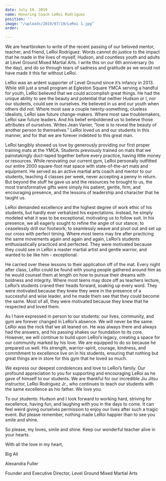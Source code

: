 ```yaml
---
date: July 19, 2019
name: Honoring Coach LeRoi Rodriguez
position: ''
image: "/uploads/2019/07/19/LeRoi 1.jpg"
order: 

---
```

We are heartbroken to write of the recent passing of our beloved mentor, teacher, and friend, LeRoi Rodriguez. Words cannot do justice to the impact that he made in the lives of myself, Hudson, and countless youth and adults at Level Ground Mixed Martial Arts. I write this on our 6th anniversary (to the day), and do so through tears of sadness and gratitude as we would not have made it this far without LeRoi.

LeRoi was an ardent supporter of Level Ground since it’s infancy in 2013. While still just a small program at Egleston Square YMCA serving a handful for youth, LeRoi believed that we could accomplish great things. He had the unique ability to see the beauty and potential that neither Hudson or I, nor our students, could see in ourselves. He believed in us and our youth when others did not. Where most saw a couple twenty-something, clueless idealists, LeRoi saw future change-makers. Where most saw troublemakers, LeRoi saw future leaders. And his belief emboldened us to believe those attributes of ourselves. Writes Jean Vanier, “love is to reveal the beauty of another person to themselves.” LeRoi loved us and our students in this manner, and for that we are forever indebted to this great man.

LeRoi tangibly showed us love by generously providing our first proper training mats at the YMCA. Students previously trained on mats that we painstakingly duct-taped together before every practice, having little money or resources. While renovating our current gym, LeRoi personally outfitted our entire 2000 square-foot mat space with state-of-the-art mats and equipment. He served as an active martial arts coach and mentor to our students, teaching 4 classes per week, never accepting a penny in return. But beyond the stuff he gave us and the resources he brought to us, the most transformative gifts were simply his patient, gentle, firm, and encouraging presence, and the lessons of leadership and character that he taught us.

LeRoi demanded excellence and the highest degree of work ethic of his students, but hardly ever verbalized his expectations. Instead, he simply modeled what it was to be exceptional, motivating us to follow suit. In his presence, we all eagerly sought to refine the angle of our stance; to ceaselessly drill our footwork; to seamlessly weave and pivot out and set up our cross with perfect timing. Where most teens may tire after practicing the same movements again and again and again, LeRoi’s students enthusiastically practiced and perfected. They were motivated because they could see in LeRoi a master martial artist and gentle warrior, and wanted to be like him - exceptional.

He carried over these lessons to their application off of the mat. Every night after class, LeRoi could be found with young people gathered around him as he would counsel them at length on how to pursue their dreams with boldness and integrity. Where most teens may doze off as teachers lecture, LeRoi’s students craned their heads forward, soaking up every word. They were motivated because they knew they were in the presence of a successful and wise leader, and he made them see that they could become the same. Most of all, they were motivated because they knew that he respected and loved them.

As I have expressed in person to our students: our lives, community, and gym are forever changed in LeRoi’s absence. We will never be the same. LeRoi was the rock that we all leaned on. He was always there and always had the answers, and his passing shakes our foundation to its core. However, we will continue to build upon LeRoi’s legacy, creating a space for our community marked by his love. We are equipped to do so because he prepared us well. His strength, warrior-spirit, courage, kindness, and commitment to excellence live on in his students, ensuring that nothing but great things are in store for this gym that he loved so much.

We express our deepest condolences and love to LeRoi’s family. Our profound appreciation to you for supporting and encouraging LeRoi as he gave of himself to our students. We are thankful for our incredible Jiu Jitsu instructor, LeRoi Rodriguez Jr., who continues to teach our students with the same excellence as his father. We love you.

To our students: Hudson and I look forward to working hard, striving for excellence, having fun, and laughing with you in the days to come. It can feel weird giving ourselves permission to enjoy our lives after such a tragic event. But please remember, nothing made LeRoi happier than to see you smile and shine.

So please, my loves, smile and shine. Keep our wonderful teacher alive in your hearts.

With all the love in my heart,

Big Ali

Alexandra Fuller

Founder and Executive Director, Level Ground Mixed Martial Arts